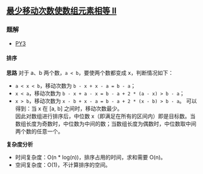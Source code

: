 ## [最少移动次数使数组元素相等 II](https://leetcode.cn/problems/minimum-moves-to-equal-array-elements-ii/)

### 题解
+ [PY3](../../py3/512/462.py)

#### 排序
**思路**
对于 a、b 两个数，`a < b`，要使两个数都变成 x，判断情况如下：
+ `a < x < b`，移动次数为 `b - x + x - a = b - a`；
+ `x < a`，移动次数为 `b - x + a - x = b - a + 2 * (a - x) > b - a`；
+ `x > b`，移动次数为 `x - b + x - a = b - a + 2 * (x - b) > b - a`。
可以得到：当 x 在 [a, b] 之间时，移动次数最少。   
因此对数组进行排序后，中位数 x（即满足在所有的区间内）即是目标数。当数组长度为奇数时，中位数为中间的数；当数组长度为偶数时，中位数取中间两个数的任意一个。

**复杂度分析**
+ 时间复杂度：O(n * log(n))，排序占用的时间，求和需要 O(n)。
+ 空间复杂度：O(1)，不计算排序的空间。
